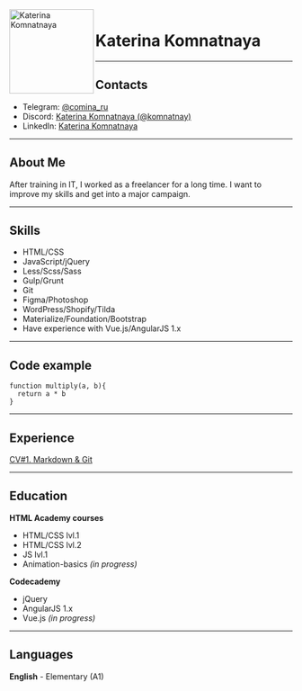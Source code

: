 <img align="left" width="150" height="150" alt="Katerina Komnatnaya" src="https://avatars.githubusercontent.com/u/20788716?v=4"> 

# Katerina Komnatnaya

---
## Contacts

- Telegram: [@comina_ru](https://t.me/comina_ru)
- Discord: [Katerina Komnatnaya (@komnatnay)](https://discord.com/channels/516715744646660106/747714817845887036)
- LinkedIn: [Katerina Komnatnaya](https://www.linkedin.com/in/katerina-komnatnaya-1758b7153/)

---
## About Me

After training in IT, I worked as a freelancer for a long time. I want to improve my skills and get into a major campaign.

---
## Skills

- HTML/CSS
- JavaScript/jQuery
- Less/Scss/Sass
- Gulp/Grunt
- Git
- Figma/Photoshop
- WordPress/Shopify/Tilda
- Materialize/Foundation/Bootstrap
- Have experience with Vue.js/AngularJS 1.x

---
## Code example

```
function multiply(a, b){
  return a * b
}
```

---
## Experience

[CV#1. Markdown & Git](https://github.com/Komnatnaya/rsschool-cv)

---
## Education

**HTML Academy courses**
  - HTML/CSS lvl.1
  - HTML/CSS lvl.2
  - JS lvl.1
  - Animation-basics *(in progress)*

**Codecademy**
  - jQuery
  - AngularJS 1.x
  - Vue.js *(in progress)*

---
## Languages

**English** - Elementary (A1)